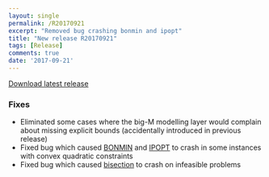 ```yaml
---
layout: single
permalink: /R20170921
excerpt: "Removed bug crashing bonmin and ipopt"
title: "New release R20170921"
tags: [Release]
comments: true
date: '2017-09-21'
---
```



[Download latest release](/download)

### Fixes

* Eliminated some cases where the big-M modelling layer would complain about missing explicit bounds (accidentally introduced in previous release)
* Fixed bug which caused [BONMIN](/solver/bonmin) and [IPOPT](/solver/ipopt) to crash in some instances with convex quadratic constraints
* Fixed bug which caused [bisection](/command/bisection) to crash on infeasible problems






